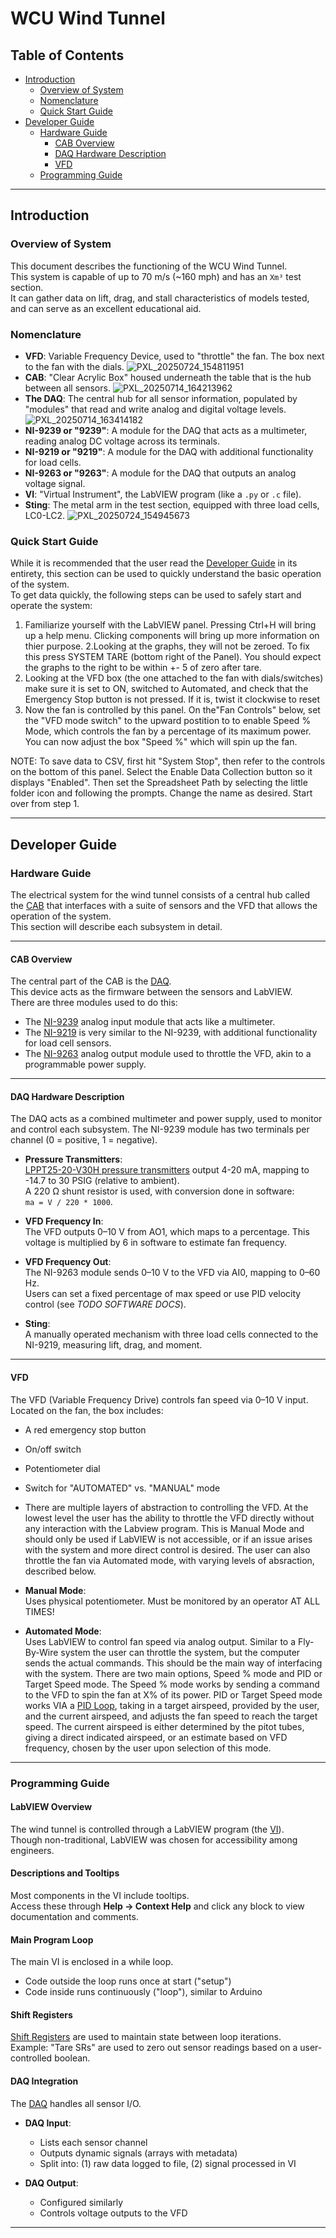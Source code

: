 # WCU Wind Tunnel

## Table of Contents
- [Introduction](#introduction)
  - [Overview of System](#overview-of-system)
  - [Nomenclature](#nomenclature)
  - [Quick Start Guide](#quick-start-guide)
- [Developer Guide](#developer-guide)
  - [Hardware Guide](#hardware-guide)
    - [CAB Overview](#cab-overview)
    - [DAQ Hardware Description](#daq-hardware-description)
    - [VFD](#vfd)
  - [Programming Guide](#programming-guide)


---

## Introduction

### Overview of System

This document describes the functioning of the WCU Wind Tunnel.  
This system is capable of up to 70 m/s (~160 mph) and has an `Xm³` test section.  
It can gather data on lift, drag, and stall characteristics of models tested, and can serve as an excellent educational aid.  

### Nomenclature

- **VFD**: Variable Frequency Device, used to "throttle" the fan. The box next to the fan with the dials.
  ![PXL_20250724_154811951](https://github.com/user-attachments/assets/19e56fcd-8ca9-4bc7-bb18-74fa41cda1f9)
- **CAB**: "Clear Acrylic Box" housed underneath the table that is the hub between all sensors.
  ![PXL_20250714_164213962](https://github.com/user-attachments/assets/da0145e0-fb84-419c-a83e-07ca165ea0d3)
- **The DAQ**: The central hub for all sensor information, populated by "modules" that read and write analog and digital voltage levels.
![PXL_20250714_163414182](https://github.com/user-attachments/assets/fd467095-4ea5-4b34-bf61-242e4e97b10d)
- **NI-9239 or "9239"**: A module for the DAQ that acts as a multimeter, reading analog DC voltage across its terminals.
- **NI-9219 or "9219"**: A module for the DAQ with additional functionality for load cells.
- **NI-9263 or "9263"**: A module for the DAQ that outputs an analog voltage signal.
- **VI**: "Virtual Instrument", the LabVIEW program (like a `.py` or `.c` file).
- **Sting**: The metal arm in the test section, equipped with three load cells, LC0-LC2.
  ![PXL_20250724_154945673](https://github.com/user-attachments/assets/4b95a646-b4f1-4379-906d-01a0838465cb)

### Quick Start Guide

While it is recommended that the user read the [Developer Guide](#developer-guide) in its entirety, this section can be used to quickly understand the basic operation of the system.  
To get data quickly, the following steps can be used to safely start and operate the system:

1. Familiarize yourself with the LabVIEW panel. Pressing Ctrl+H will bring up a help menu. Clicking components will bring up more information on thier purpose.
2.Looking at the graphs, they will not be zeroed. To fix this press SYSTEM TARE (bottom right of the Panel).  You should expect the graphs to the right to be within +- 5 of zero after tare. 
3. Looking at the VFD box (the one attached to the fan with dials/switches) make sure it is set to ON, switched to Automated, and check that the Emergency Stop button is not pressed. If it is, twist it clockwise to reset
4. Now the fan is controlled by this panel. On the"Fan Controls" below, set the "VFD mode switch" to the upward postition to to enable Speed % Mode, which controls the fan by a percentage of its maximum power. You can now adjust the box "Speed %" which will spin up the fan.

NOTE:  To save data to CSV, first hit "System Stop", then refer to the controls on the bottom of this panel. Select the Enable Data Collection button so it displays "Enabled". Then set the Spreadsheet Path by selecting the little folder icon and following the prompts. Change the name as desired. Start over from step 1.

---

## Developer Guide

### Hardware Guide

The electrical system for the wind tunnel consists of a central hub called the [CAB](#nomenclature) that interfaces with a suite of sensors and the VFD that allows the operation of the system.  
This section will describe each subsystem in detail.

---

#### CAB Overview

The central part of the CAB is the [DAQ](https://www.ni.com/docs/en-US/bundle/daq-getting-started-bus-powered-usb/page/getting-started.html).  
This device acts as the firmware between the sensors and LabVIEW.  
There are three modules used to do this:

- The [NI-9239](https://www.ni.com/en-us/shop/model/ni-9239.html) analog input module that acts like a multimeter.
- The [NI-9219](https://www.ni.com/en-us/shop/model/ni-9219.html) is very similar to the NI-9239, with additional functionality for load cell sensors.
- The [NI-9263](https://www.ni.com/en-us/shop/model/ni-9263.html) analog output module used to throttle the VFD, akin to a programmable power supply.


---

#### DAQ Hardware Description

The DAQ acts as a combined multimeter and power supply, used to monitor and control each subsystem. The NI-9239 module has two terminals per channel (0 = positive, 1 = negative).

- **Pressure Transmitters**:  
  [LPPT25-20-V30H pressure transmitters](https://www.automationdirect.com/adc/shopping/catalog/process_control_-a-_measurement/pressure_sensors/pressure_transmitters/lppt25-20-v30h) output 4-20 mA, mapping to -14.7 to 30 PSIG (relative to ambient).  
  A 220 Ω shunt resistor is used, with conversion done in software:  
  `ma = V / 220 * 1000`.

- **VFD Frequency In**:  
  The VFD outputs 0–10 V from AO1, which maps to a percentage. This voltage is multiplied by 6 in software to estimate fan frequency.

- **VFD Frequency Out**:  
  The NI-9263 module sends 0–10 V to the VFD via AI0, mapping to 0–60 Hz.  
  Users can set a fixed percentage of max speed or use PID velocity control (see *TODO SOFTWARE DOCS*).

- **Sting**:  
  A manually operated mechanism with three load cells connected to the NI-9219, measuring lift, drag, and moment.

---

#### VFD

The VFD (Variable Frequency Drive) controls fan speed via 0–10 V input.  
Located on the fan, the box includes:

- A red emergency stop button
- On/off switch
- Potentiometer dial
- Switch for "AUTOMATED" vs. "MANUAL" mode

- There are multiple layers of abstraction to controlling the VFD. At the lowest level the user has the ability to throttle the VFD directly without any interaction with the Labview program. This is Manual Mode and should only be used if LabVIEW is not accessible, or if an issue arises with the system and more direct control is desired. The user can also throttle the fan via Automated mode, with varying levels of absraction, described below. 

- **Manual Mode**:  
  Uses physical potentiometer. Must be monitored by an operator AT ALL TIMES!

- **Automated Mode**:  
  Uses LabVIEW to control fan speed via analog output. Similar to a Fly-By-Wire system the user can throttle the system, but the computer sends the actual commands. This should be the main way of interfacing with the system.
  There are two main options, Speed % mode and PID or Target Speed mode. The Speed % mode works by sending a command to the VFD to spin the fan at X% of its power. PID or Target Speed mode works VIA a [PID Loop]([https://www.automationdirect.com/adc/shopping/catalog/process_control_-a-_measurement/pressure_sensors/pressure_transmitters/lppt25-20-v30h](https://www.isa.org/intech-home/2023/june-2023/features/fundamentals-pid-control)), taking in a target airspeed, provided by the user, and the current airspeed, and adjusts the fan speed to reach the target speed. The current airspeed is either determined by the pitot tubes, giving a direct indicated airspeed, or an estimate based on VFD frequency, chosen by the user upon selection of this mode.

---

### Programming Guide

#### LabVIEW Overview

The wind tunnel is controlled through a LabVIEW program (the [VI](#nomenclature)).  
Though non-traditional, LabVIEW was chosen for accessibility among engineers.

#### Descriptions and Tooltips

Most components in the VI include tooltips.  
Access these through **Help → Context Help** and click any block to view documentation and comments.

#### Main Program Loop

The main VI is enclosed in a while loop.  
- Code outside the loop runs once at start ("setup")
- Code inside runs continuously ("loop"), similar to Arduino

#### Shift Registers

[Shift Registers](https://knowledge.ni.com/KnowledgeArticleDetails?id=kA03q000000YKYuCAO&l=en-US) are used to maintain state between loop iterations.  
Example: "Tare SRs" are used to zero out sensor readings based on a user-controlled boolean.

#### DAQ Integration

The [DAQ](https://www.ni.com/docs/en-US/bundle/measurement-studio-ni-daqmx-projects-for-.net-4.5.1/page/netdaqasst.html) handles all sensor I/O.

- **DAQ Input**:  
  - Lists each sensor channel
  - Outputs dynamic signals (arrays with metadata)
  - Split into: (1) raw data logged to file, (2) signal processed in VI

- **DAQ Output**:  
  - Configured similarly
  - Controls voltage outputs to the VFD

---
